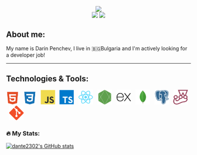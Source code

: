 <div align="center"> 
<img src="https://media.giphy.com/media/cIn5fTcjnKhStIeAef/giphy.gif" width="100" align="center"/>
  <div class="badges">
  <a href="#"><img src="https://www.edigitalagency.com.au/wp-content/uploads/new-linkedin-logo-white-black-png.png" width="30"/></a>
  <a href="#"><img src="https://icon-library.com/images/portfolio-icon-png/portfolio-icon-png-0.jpg" width="42"></a>
  </div>
 </div>
  
  ##   About me:
   My name is Darin Penchev, I live in 🇧🇬Bulgaria and I'm actively looking for a developer job!    

   --- 
   
## Technologies & Tools:
<img src="https://github.com/devicons/devicon/blob/master/icons/html5/html5-plain.svg" width="35"/> &nbsp;
<img src="https://github.com/devicons/devicon/blob/master/icons/css3/css3-plain.svg" width="35" /> &nbsp;
<img src="https://github.com/devicons/devicon/blob/master/icons/javascript/javascript-original.svg" width="40"/> &nbsp;
<img src="https://github.com/devicons/devicon/blob/master/icons/typescript/typescript-original.svg" width="40" /> &nbsp;
<img src="https://github.com/devicons/devicon/blob/master/icons/react/react-original.svg" width="40" /> &nbsp;
<img src="https://github.com/devicons/devicon/blob/master/icons/nodejs/nodejs-plain.svg" width="40" /> &nbsp;
<img src="https://github.com/devicons/devicon/blob/master/icons/express/express-original.svg" width="40" /> &nbsp;
<img src="https://github.com/devicons/devicon/blob/master/icons/mongodb/mongodb-original.svg" width="40" /> &nbsp;
<img src="https://github.com/devicons/devicon/blob/master/icons/postgresql/postgresql-plain.svg" width="40"/> &nbsp;
<img src="https://github.com/devicons/devicon/blob/master/icons/jest/jest-plain.svg" width="40" /> &nbsp;
<img src="https://github.com/devicons/devicon/blob/master/icons/git/git-original.svg" width="40" /> &nbsp;
### 🔥 My Stats:  

[![dante2302's GitHub stats](https://github-readme-stats.vercel.app/api?username=dante2302)](https://github.com/anuraghazra/github-readme-stats)


